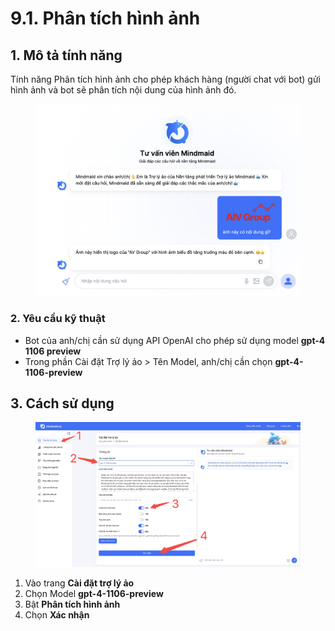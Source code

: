 # 9.1. Phân tích hình ảnh

## 1. Mô tả tính năng

Tính năng Phân tích hình ảnh cho phép khách hàng (người chat với bot) gửi hình ảnh và bot sẽ phân tích nội dung của hình ảnh đó.

<figure><img src="../../.gitbook/assets/image (1) (1) (1) (1) (1) (1) (1) (1) (1).png" alt=""><figcaption></figcaption></figure>



### 2. Yêu cầu kỹ thuật

* Bot của anh/chị cần sử dụng API OpenAI cho phép sử dụng model **gpt-4 1106 preview**
* Trong phần Cài đặt Trợ lý ảo > Tên Model, anh/chị cần chọn **gpt-4-1106-preview**



## 3. Cách sử dụng

<figure><img src="../../.gitbook/assets/image (2) (1) (1) (1) (1) (1).png" alt=""><figcaption></figcaption></figure>

1. Vào trang **Cài đặt trợ lý ảo**
2. Chọn Model **gpt-4-1106-preview**
3. Bật **Phân tích hình ảnh**
4. Chọn **Xác nhận**

